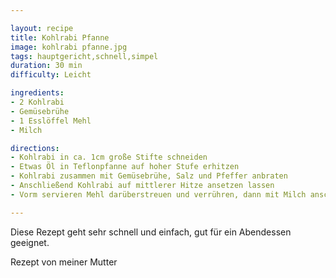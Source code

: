 ```yaml
---

layout: recipe
title: Kohlrabi Pfanne
image: kohlrabi pfanne.jpg
tags: hauptgericht,schnell,simpel
duration: 30 min
difficulty: Leicht

ingredients: 
- 2 Kohlrabi
- Gemüsebrühe
- 1 Esslöffel Mehl
- Milch

directions: 
- Kohlrabi in ca. 1cm große Stifte schneiden
- Etwas Öl in Teflonpfanne auf hoher Stufe erhitzen
- Kohlrabi zusammen mit Gemüsebrühe, Salz und Pfeffer anbraten
- Anschließend Kohlrabi auf mittlerer Hitze ansetzen lassen
- Vorm servieren Mehl darüberstreuen und verrühren, dann mit Milch anschwitzen

---
```


Diese Rezept geht sehr schnell und einfach, gut für ein Abendessen geeignet.

Rezept von meiner Mutter
